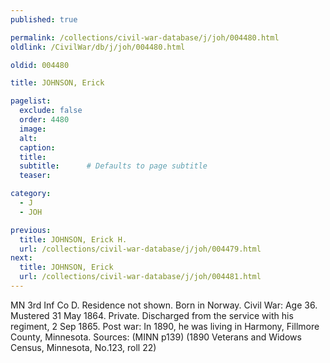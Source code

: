 ```yaml
---
published: true

permalink: /collections/civil-war-database/j/joh/004480.html
oldlink: /CivilWar/db/j/joh/004480.html

oldid: 004480

title: JOHNSON, Erick

pagelist:
  exclude: false
  order: 4480
  image: 
  alt:
  caption:
  title:
  subtitle:      # Defaults to page subtitle
  teaser:

category: 
  - J 
  - JOH

previous:
  title: JOHNSON, Erick H.
  url: /collections/civil-war-database/j/joh/004479.html  
next:
  title: JOHNSON, Erick
  url: /collections/civil-war-database/j/joh/004481.html   
---
```

MN 3rd Inf Co D. Residence not shown. Born in Norway. Civil War: Age 36. Mustered 31 May 1864. Private. Discharged from the service with his regiment, 2 Sep 1865. Post war: In 1890, he was living in Harmony, Fillmore County, Minnesota. Sources: (MINN p139) (1890 Veterans and Widows Census, Minnesota, No.123, roll 22)